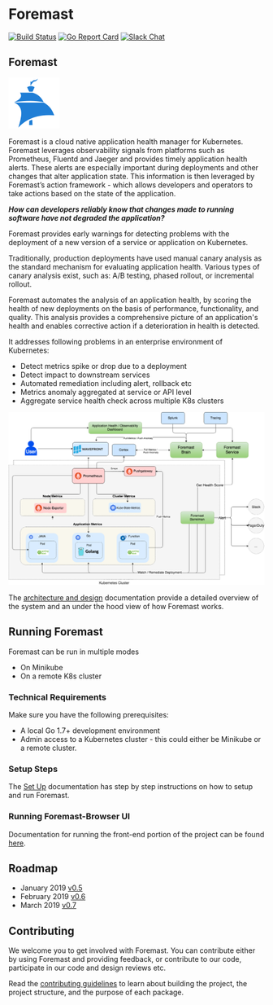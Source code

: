 # Foremast
[![Build Status](https://api.travis-ci.org/intuit/foremast.svg?branch=master)](https://www.travis-ci.org/intuit/foremast)
[![Go Report Card](https://goreportcard.com/badge/github.com/intuit/foremast)](https://goreportcard.com/report/github.com/intuit/foremast)
[![Slack Chat](https://img.shields.io/badge/slack-live-orange.svg)](https://foremastio.slack.com/)


## Foremast

![](docs/assets/images/logos/Foremast/foremast-logo-blue.png)

Foremast is a cloud native application health manager for Kubernetes. Foremast leverages observability signals from platforms such as Prometheus, Fluentd and Jaeger and provides timely application health alerts. These alerts are especially important during deployments and other changes that alter application state. This information is then leveraged by Foremast’s action framework - which allows developers and operators to take actions based on the state of the application.

**_How can developers reliably know that changes made to running software have not degraded the application?_**

Foremast provides early warnings for detecting problems with the deployment of a new version of a service or application on Kubernetes. 

Traditionally, production deployments have used manual canary analysis as the standard mechanism for evaluating application health. Various types of canary analysis exist, such as: A/B testing, phased rollout, or incremental rollout.

Foremast automates the analysis of an application health, by scoring the health of new deployments on the basis of performance, functionality, and quality. This analysis provides a comprehensive picture of an application's health and enables corrective action if a deterioration in health is detected.

It addresses following problems in an enterprise environment of Kubernetes:

* Detect metrics spike or drop due to a deployment
* Detect impact to downstream services
* Automated remediation including alert, rollback etc
* Metrics anomaly aggregated at service or API level
* Aggregate service health check across multiple K8s clusters

![](docs/guides/foremast_arch.png)

The [architecture and design](docs/guides/design.md) documentation provide a detailed overview of the system and an under the hood view of how Foremast works.

## Running Foremast

Foremast can be run in multiple modes
- On Minikube
- On a remote K8s cluster

### Technical Requirements

Make sure you have the following prerequisites:

* A local Go 1.7+ development environment
* Admin access to a Kubernetes cluster - this could either be Minikube or a remote cluster.

### Setup Steps

The [Set Up](docs/guides/installation.md) documentation has step by step instructions on how to setup and run Foremast.

### Running Foremast-Browser UI

Documentation for running the front-end portion of the project can be found [here](foremast-browser/README.md).

## Roadmap

- January 2019 [v0.5](https://github.com/intuit/foremast/issues?utf8=%E2%9C%93&q=is%3Aclosed+is%3Aissue+milestone%3A0.5+)
- February 2019 [v0.6](https://github.com/intuit/foremast/issues?q=is%3Aopen+is%3Aissue+milestone%3A0.6)
- March 2019 [v0.7](https://github.com/intuit/foremast/issues?q=is%3Aopen+is%3Aissue+milestone%3A0.7)


## Contributing

We welcome you to get involved with Foremast. You can contribute either by using Foremast and providing feedback, or contribute to our code, participate in our code and design reviews etc.

Read the [contributing guidelines](docs/guides/contributing.md) to learn about building the project, the project structure, and the purpose of each package.
